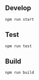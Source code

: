 
## Develop

```bash
npm run start
```

## Test

```bash
npm run test
```

## Build

```bash
npm run build
```
